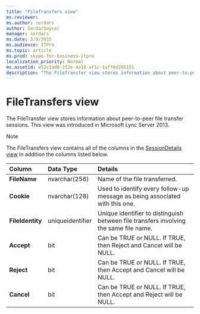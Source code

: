 ```yaml
---
title: "FileTransfers view"
ms.reviewer: 
ms.author: serdars
author: SerdarSoysal
manager: serdars
ms.date: 3/9/2015
ms.audience: ITPro
ms.topic: article
ms.prod: skype-for-business-itpro
localization_priority: Normal
ms.assetid: e52c3ad0-152e-4a18-af1c-1aff0d205151
description: "The FileTransfer view stores information about peer-to-peer file transfer sessions. This view was introduced in Microsoft Lync Server 2013."
---
```


# FileTransfers view
 
The FileTransfer view stores information about peer-to-peer file transfer sessions. This view was introduced in Microsoft Lync Server 2013.
  
> [!NOTE]
> The FileTransfers view contains all of the columns in the [SessionDetails view](sessiondetails-0.md) in addition the columns listed below.
  
|**Column**|**Data Type**|**Details**|
|:-----|:-----|:-----|
|**FileName** <br/> |nvarchar(256)  <br/> |Name of the file transferred.  <br/> |
|**Cookie** <br/> |nvarchar(128)  <br/> |Used to identify every follow-up message as being associated with this one.  <br/> |
|**FileIdentity** <br/> |uniqueidentifier  <br/> |Unique identifier to distinguish between file transfers involving the same file name.  <br/> |
|**Accept** <br/> |bit  <br/> |Can be TRUE or NULL. If TRUE, then Reject and Cancel will be NULL.  <br/> |
|**Reject** <br/> |bit  <br/> |Can be TRUE or NULL. If TRUE, then Accept and Cancel will be NULL.  <br/> |
|**Cancel** <br/> |bit  <br/> |Can be TRUE or NULL. If TRUE, then Accept and Reject will be NULL.  <br/> |
   

